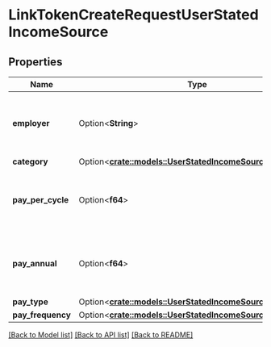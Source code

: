 # LinkTokenCreateRequestUserStatedIncomeSource

## Properties

Name | Type | Description | Notes
------------ | ------------- | ------------- | -------------
**employer** | Option<**String**> | The employer corresponding to an income source specified by the user | [optional]
**category** | Option<[**crate::models::UserStatedIncomeSourceCategory**](UserStatedIncomeSourceCategory.md)> |  | [optional]
**pay_per_cycle** | Option<**f64**> | The income amount paid per cycle for a specified income source | [optional]
**pay_annual** | Option<**f64**> | The income amount paid annually for a specified income source | [optional]
**pay_type** | Option<[**crate::models::UserStatedIncomeSourcePayType**](UserStatedIncomeSourcePayType.md)> |  | [optional]
**pay_frequency** | Option<[**crate::models::UserStatedIncomeSourceFrequency**](UserStatedIncomeSourceFrequency.md)> |  | [optional]

[[Back to Model list]](../README.md#documentation-for-models) [[Back to API list]](../README.md#documentation-for-api-endpoints) [[Back to README]](../README.md)


